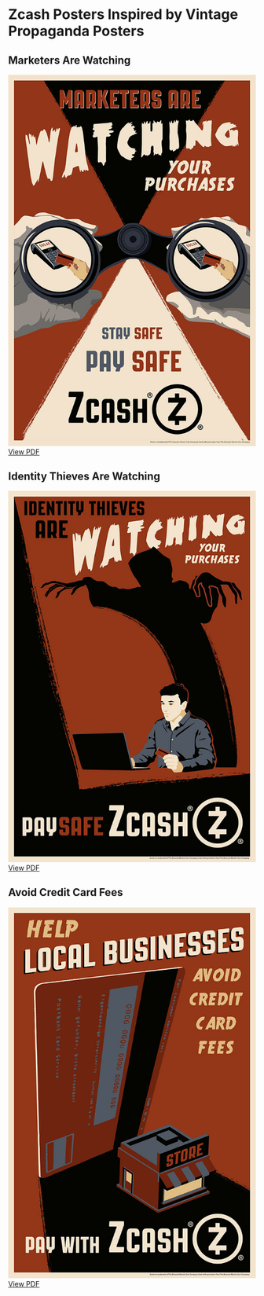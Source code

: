 # Zcash Posters Inspired by Vintage Propaganda Posters

## Marketers Are Watching

![](image/zcash_propaganda_marketers.jpg)
[View PDF](pdf/zcash_poster_marketers.pdf)

## Identity Thieves Are Watching

![](image/zcash_propaganda_identity_thieves.jpg)
[View PDF](pdf/zcash_poster_identity_thieves.pdf)

## Avoid Credit Card Fees

![](image/zcash_propaganda_low_fees.jpg)
[View PDF](pdf/zcash_poster_low_fees.pdf)
